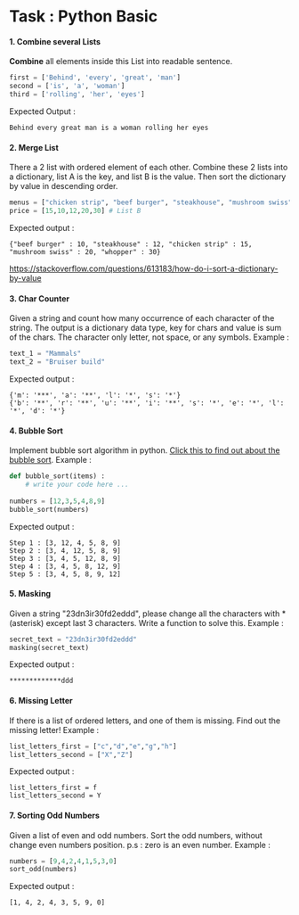 # Task : Python Basic

#### 1. Combine several Lists

**Combine** all elements inside this List into readable sentence.
```python
first = ['Behind', 'every', 'great', 'man']
second = ['is', 'a', 'woman']
third = ['rolling', 'her', 'eyes']
```
Expected Output :
```
Behind every great man is a woman rolling her eyes
```
#### 2.  Merge List
There a 2 list with ordered element of each other. Combine these 2 lists into a dictionary, list A is the key, and list B is the value. Then sort the dictionary by value in descending order.
```python
menus = ["chicken strip", "beef burger", "steakhouse", "mushroom swiss", "whopper"] # List A
price = [15,10,12,20,30] # List B
```
Expected output :
```
{"beef burger" : 10, "steakhouse" : 12, "chicken strip" : 15, "mushroom swiss" : 20, "whopper" : 30}
```
https://stackoverflow.com/questions/613183/how-do-i-sort-a-dictionary-by-value
#### 3. Char Counter
Given a string and count how many occurrence of each character of the string. The output is a dictionary data type, key for chars and value is sum of the chars. The character only letter, not space, or any symbols. 
Example :
```python
text_1 = "Mammals"
text_2 = "Bruiser build"
```
Expected output :
```
{'m': '***', 'a': '**', 'l': '*', 's': '*'}
{'b': '**', 'r': '**', 'u': '**', 'i': '**', 's': '*', 'e': '*', 'l': '*', 'd': '*'}

```
#### 4. Bubble Sort
Implement bubble sort algorithm in python. [Click this to find out about the bubble sort](https://en.wikipedia.org/wiki/Bubble_sort).
Example :
```python
def bubble_sort(items) :
	# write your code here ...
    
numbers = [12,3,5,4,8,9]
bubble_sort(numbers)
```
Expected output :
```
Step 1 : [3, 12, 4, 5, 8, 9]
Step 2 : [3, 4, 12, 5, 8, 9]
Step 3 : [3, 4, 5, 12, 8, 9]
Step 4 : [3, 4, 5, 8, 12, 9]
Step 5 : [3, 4, 5, 8, 9, 12]
```

#### 5.  Masking
Given a string "23dn3ir30fd2eddd", please change all the characters with * (asterisk) except last 3 characters. Write a function to solve this.
Example :
```python
secret_text = "23dn3ir30fd2eddd"
masking(secret_text)
```
Expected output :
```
*************ddd
```
#### 6. Missing Letter
If there is a list of ordered letters, and one of them is missing. Find out the missing letter!
Example :
```python
list_letters_first = ["c","d","e","g","h"]
list_letters_second = ["X","Z"]
```
Expected output :
```
list_letters_first = f
list_letters_second = Y
```
#### 7. Sorting Odd Numbers
Given a list of even and odd numbers. Sort the odd numbers, without change even numbers position. 
p.s : zero is an even number.
Example :
```python
numbers = [9,4,2,4,1,5,3,0]
sort_odd(numbers)
```
Expected output :
```
[1, 4, 2, 4, 3, 5, 9, 0]
```